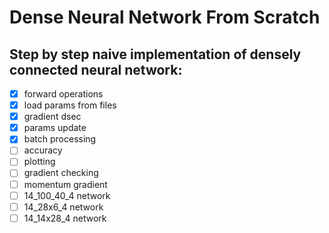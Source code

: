 # Dense Neural Network From Scratch

## Step by step naive implementation of densely connected neural network:
- [x] forward operations
- [x] load params from files
- [x] gradient dsec
- [x] params update
- [x] batch processing
- [ ] accuracy
- [ ] plotting
- [ ] gradient checking
- [ ] momentum gradient
- [ ] 14_100_40_4 network
- [ ] 14_28x6_4 network
- [ ] 14_14x28_4 network
